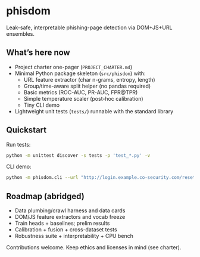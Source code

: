 # phisdom

Leak-safe, interpretable phishing-page detection via DOM+JS+URL ensembles.

## What’s here now
- Project charter one-pager (`PROJECT_CHARTER.md`)
- Minimal Python package skeleton (`src/phisdom`) with:
  - URL feature extractor (char n-grams, entropy, length)
  - Group/time-aware split helper (no pandas required)
  - Basic metrics (ROC-AUC, PR-AUC, FPR@TPR)
  - Simple temperature scaler (post-hoc calibration)
  - Tiny CLI demo
- Lightweight unit tests (`tests/`) runnable with the standard library

## Quickstart

Run tests:

```bash
python -m unittest discover -s tests -p 'test_*.py' -v
```

CLI demo:

```bash
python -m phisdom.cli --url "http://login.example.co-security.com/reset?acct=123"
```

## Roadmap (abridged)
- Data plumbing/crawl harness and data cards
- DOM/JS feature extractors and vocab freeze
- Train heads + baselines; prelim results
- Calibration + fusion + cross-dataset tests
- Robustness suite + interpretability + CPU bench

Contributions welcome. Keep ethics and licenses in mind (see charter).
